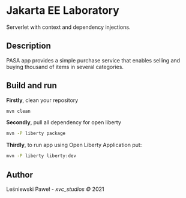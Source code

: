 # Jakarta EE Laboratory

Serverlet with context and dependency injections.

## Description


PASA app provides a simple purchase service that enables selling and buying thousand of items in several categories.
## Build and run

**Firstly**, clean your repository

```bash
mvn clean 
```

**Secondly**, pull all dependency for open liberty

```bash
mvn -P liberty package
```


**Thirdly**, to run app using Open Liberty Application put:

```bash
mvn -P liberty liberty:dev
```



## Author

Leśniewski Paweł - *xvc_studios &copy;* 2021
